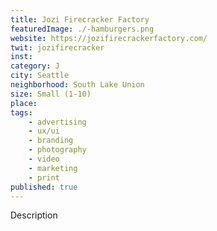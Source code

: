 ```yaml
---
title: Jozi Firecracker Factory
featuredImage: ./-hamburgers.png
website: https://jozifirecrackerfactory.com/
twit: jozifirecracker
inst: 
category: J
city: Seattle
neighborhood: South Lake Union
size: Small (1-10)
place: 
tags:
    - advertising
    - ux/ui
    - branding
    - photography
    - video
    - marketing
    - print
published: true
---
```


Description
